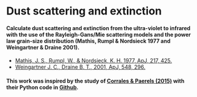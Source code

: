 # Dust scattering and extinction

#### Calculate dust scattering and extinction from the ultra-violet to infrared with the use of the Rayleigh-Gans/Mie scattering models and the power law grain-size distribution (Mathis, Rumpl & Nordsieck 1977 and Weingartner & Draine 2001).

  - [Mathis, J. S., Rumpl, W., & Nordsieck, K. H. 1977, ApJ, 217, 425.](https://ui.adsabs.harvard.edu/abs/1977ApJ...217..425M/abstract)
  - [Weingartner J. C., Draine B. T., 2001, ApJ, 548, 296.](https://ui.adsabs.harvard.edu/abs/2001ApJ...548..296W/abstract)

#### This work was inspired by the study of [Corrales & Paerels (2015)](http://adsabs.harvard.edu/abs/2015MNRAS.453.1121C) with their Python code in [Github](https://github.com/atomneb/dust).
